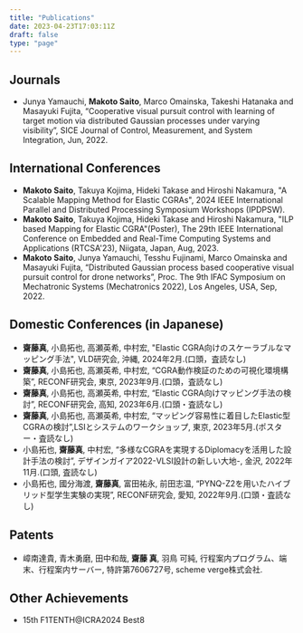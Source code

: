 ```yaml
---
title: "Publications"
date: 2023-04-23T17:03:11Z
draft: false
type: "page"
---
```


## Journals
- Junya Yamauchi, **Makoto Saito**, Marco Omainska, Takeshi Hatanaka and Masayuki Fujita, “Cooperative visual pursuit control with learning of target motion via distributed Gaussian processes under varying visibility”, SICE Journal of Control, Measurement, and System Integration, Jun, 2022. 

## International Conferences
- **Makoto Saito**, Takuya Kojima, Hideki Takase and Hiroshi Nakamura, "A Scalable Mapping Method for Elastic CGRAs", 2024 IEEE International Parallel and Distributed Processing Symposium Workshops (IPDPSW).
- **Makoto Saito**, Takuya Kojima, Hideki Takase and Hiroshi Nakamura, "ILP based Mapping for Elastic CGRA"(Poster), The 29th IEEE International Conference on Embedded and Real-Time Computing Systems and Applications (RTCSA'23), Niigata, Japan, Aug, 2023.
- **Makoto Saito**, Junya Yamauchi, Tesshu Fujinami, Marco Omainska and Masayuki Fujita, “Distributed Gaussian process based cooperative visual pursuit control for drone networks”, Proc. The 9th IFAC Symposium on Mechatronic Systems (Mechatronics 2022), Los Angeles, USA, Sep, 2022. 



## Domestic Conferences (in Japanese)
- **齋藤真**, 小島拓也, 高瀬英希, 中村宏, "Elastic CGRA向けのスケーラブルなマッピング手法", VLD研究会, 沖縄, 2024年2月.(口頭，査読なし)
- **齋藤真**, 小島拓也, 高瀬英希, 中村宏, “CGRA動作検証のための可視化環境構築”, RECONF研究会, 東京, 2023年9月.(口頭，査読なし)
- **齋藤真**, 小島拓也, 高瀬英希, 中村宏, “Elastic CGRA向けマッピング手法の検討”, RECONF研究会, 高知, 2023年6月.(口頭・査読なし)
- **齋藤真**, 小島拓也, 高瀬英希, 中村宏, “マッピング容易性に着目したElastic型CGRAの検討”,LSIとシステムのワークショップ, 東京, 2023年5月.(ポスター・査読なし)
- 小島拓也, **齋藤真**, 中村宏, “多様なCGRAを実現するDiplomacyを活用した設計手法の検討”, デザインガイア2022-VLSI設計の新しい大地-, 金沢, 2022年11月.(口頭, 査読なし)
- 小島拓也, 國分海渡, **齋藤真**, 富田祐永, 前田志温, “PYNQ-Z2を用いたハイブリッド型学生実験の実現”, RECONF研究会, 愛知, 2022年9月.(口頭・査読なし)

## Patents
- 嶂南達貴, 青木勇磨, 田中和哉, **齋藤 真**, 羽鳥 可純, 行程案内プログラム、端末、行程案内サーバー, 特許第7606727号, scheme verge株式会社.

## Other Achievements
- 15th F1TENTH@ICRA2024 Best8
